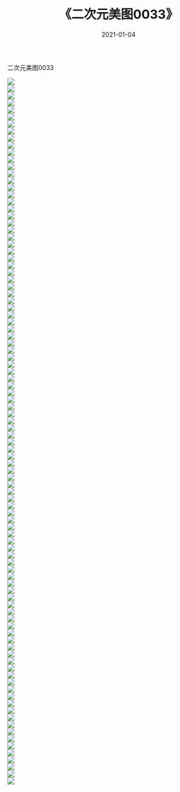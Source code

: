 ﻿---
layout: post
title:  《二次元美图0033》
date:   2021-01-04
img: http://imgx.orgx.ga/二次元/2021/二次元美图0033/000.jpg
categories: [美女, 清纯, 唯美]
---

二次元美图0033

 ![](http://imgx.orgx.ga/二次元/2021/二次元美图0033/001.jpg) <br>![](http://imgx.orgx.ga/二次元/2021/二次元美图0033/002.jpg) <br>![](http://imgx.orgx.ga/二次元/2021/二次元美图0033/003.jpg) <br>![](http://imgx.orgx.ga/二次元/2021/二次元美图0033/004.jpg) <br>![](http://imgx.orgx.ga/二次元/2021/二次元美图0033/005.jpg) <br>![](http://imgx.orgx.ga/二次元/2021/二次元美图0033/006.jpg) <br>![](http://imgx.orgx.ga/二次元/2021/二次元美图0033/007.jpg) <br>![](http://imgx.orgx.ga/二次元/2021/二次元美图0033/008.jpg) <br>![](http://imgx.orgx.ga/二次元/2021/二次元美图0033/009.jpg) <br>![](http://imgx.orgx.ga/二次元/2021/二次元美图0033/010.jpg) <br>![](http://imgx.orgx.ga/二次元/2021/二次元美图0033/011.jpg) <br>![](http://imgx.orgx.ga/二次元/2021/二次元美图0033/012.jpg) <br>![](http://imgx.orgx.ga/二次元/2021/二次元美图0033/013.jpg) <br>![](http://imgx.orgx.ga/二次元/2021/二次元美图0033/014.jpg) <br>![](http://imgx.orgx.ga/二次元/2021/二次元美图0033/015.jpg) <br>![](http://imgx.orgx.ga/二次元/2021/二次元美图0033/016.jpg) <br>![](http://imgx.orgx.ga/二次元/2021/二次元美图0033/017.jpg) <br>![](http://imgx.orgx.ga/二次元/2021/二次元美图0033/018.jpg) <br>![](http://imgx.orgx.ga/二次元/2021/二次元美图0033/019.jpg) <br>![](http://imgx.orgx.ga/二次元/2021/二次元美图0033/020.jpg) <br>![](http://imgx.orgx.ga/二次元/2021/二次元美图0033/021.jpg) <br>![](http://imgx.orgx.ga/二次元/2021/二次元美图0033/022.jpg) <br>![](http://imgx.orgx.ga/二次元/2021/二次元美图0033/023.jpg) <br>![](http://imgx.orgx.ga/二次元/2021/二次元美图0033/024.jpg) <br>![](http://imgx.orgx.ga/二次元/2021/二次元美图0033/025.jpg) <br>![](http://imgx.orgx.ga/二次元/2021/二次元美图0033/026.jpg) <br>![](http://imgx.orgx.ga/二次元/2021/二次元美图0033/027.jpg) <br>![](http://imgx.orgx.ga/二次元/2021/二次元美图0033/028.jpg) <br>![](http://imgx.orgx.ga/二次元/2021/二次元美图0033/029.jpg) <br>![](http://imgx.orgx.ga/二次元/2021/二次元美图0033/030.jpg) <br>![](http://imgx.orgx.ga/二次元/2021/二次元美图0033/031.jpg) <br>![](http://imgx.orgx.ga/二次元/2021/二次元美图0033/032.jpg) <br>![](http://imgx.orgx.ga/二次元/2021/二次元美图0033/033.jpg) <br>![](http://imgx.orgx.ga/二次元/2021/二次元美图0033/034.jpg) <br>![](http://imgx.orgx.ga/二次元/2021/二次元美图0033/035.jpg) <br>![](http://imgx.orgx.ga/二次元/2021/二次元美图0033/036.jpg) <br>![](http://imgx.orgx.ga/二次元/2021/二次元美图0033/037.jpg) <br>![](http://imgx.orgx.ga/二次元/2021/二次元美图0033/038.jpg) <br>![](http://imgx.orgx.ga/二次元/2021/二次元美图0033/039.jpg) <br>![](http://imgx.orgx.ga/二次元/2021/二次元美图0033/040.jpg) <br>![](http://imgx.orgx.ga/二次元/2021/二次元美图0033/041.jpg) <br>![](http://imgx.orgx.ga/二次元/2021/二次元美图0033/042.jpg) <br>![](http://imgx.orgx.ga/二次元/2021/二次元美图0033/043.jpg) <br>![](http://imgx.orgx.ga/二次元/2021/二次元美图0033/044.jpg) <br>![](http://imgx.orgx.ga/二次元/2021/二次元美图0033/045.jpg) <br>![](http://imgx.orgx.ga/二次元/2021/二次元美图0033/046.jpg) <br>![](http://imgx.orgx.ga/二次元/2021/二次元美图0033/047.jpg) <br>![](http://imgx.orgx.ga/二次元/2021/二次元美图0033/048.jpg) <br>![](http://imgx.orgx.ga/二次元/2021/二次元美图0033/049.jpg) <br>![](http://imgx.orgx.ga/二次元/2021/二次元美图0033/050.jpg) <br>![](http://imgx.orgx.ga/二次元/2021/二次元美图0033/051.jpg) <br>![](http://imgx.orgx.ga/二次元/2021/二次元美图0033/052.jpg) <br>![](http://imgx.orgx.ga/二次元/2021/二次元美图0033/053.jpg) <br>![](http://imgx.orgx.ga/二次元/2021/二次元美图0033/054.jpg) <br>![](http://imgx.orgx.ga/二次元/2021/二次元美图0033/055.jpg) <br>![](http://imgx.orgx.ga/二次元/2021/二次元美图0033/056.jpg) <br>![](http://imgx.orgx.ga/二次元/2021/二次元美图0033/057.jpg) <br>![](http://imgx.orgx.ga/二次元/2021/二次元美图0033/058.jpg) <br>![](http://imgx.orgx.ga/二次元/2021/二次元美图0033/059.jpg) <br>![](http://imgx.orgx.ga/二次元/2021/二次元美图0033/060.jpg) <br>![](http://imgx.orgx.ga/二次元/2021/二次元美图0033/061.jpg) <br>![](http://imgx.orgx.ga/二次元/2021/二次元美图0033/062.jpg) <br>![](http://imgx.orgx.ga/二次元/2021/二次元美图0033/063.jpg) <br>![](http://imgx.orgx.ga/二次元/2021/二次元美图0033/064.jpg) <br>![](http://imgx.orgx.ga/二次元/2021/二次元美图0033/065.jpg) <br>![](http://imgx.orgx.ga/二次元/2021/二次元美图0033/066.jpg) <br>![](http://imgx.orgx.ga/二次元/2021/二次元美图0033/067.jpg) <br>![](http://imgx.orgx.ga/二次元/2021/二次元美图0033/068.jpg) <br>![](http://imgx.orgx.ga/二次元/2021/二次元美图0033/069.jpg) <br>![](http://imgx.orgx.ga/二次元/2021/二次元美图0033/070.jpg) <br>![](http://imgx.orgx.ga/二次元/2021/二次元美图0033/071.jpg) <br>![](http://imgx.orgx.ga/二次元/2021/二次元美图0033/072.jpg) <br>![](http://imgx.orgx.ga/二次元/2021/二次元美图0033/073.jpg) <br>![](http://imgx.orgx.ga/二次元/2021/二次元美图0033/074.jpg) <br>![](http://imgx.orgx.ga/二次元/2021/二次元美图0033/075.jpg) <br>![](http://imgx.orgx.ga/二次元/2021/二次元美图0033/076.jpg) <br>![](http://imgx.orgx.ga/二次元/2021/二次元美图0033/077.jpg) <br>![](http://imgx.orgx.ga/二次元/2021/二次元美图0033/078.jpg) <br>![](http://imgx.orgx.ga/二次元/2021/二次元美图0033/079.jpg) <br>![](http://imgx.orgx.ga/二次元/2021/二次元美图0033/080.jpg) <br>![](http://imgx.orgx.ga/二次元/2021/二次元美图0033/081.jpg) <br>![](http://imgx.orgx.ga/二次元/2021/二次元美图0033/082.jpg) <br>![](http://imgx.orgx.ga/二次元/2021/二次元美图0033/083.jpg) <br>![](http://imgx.orgx.ga/二次元/2021/二次元美图0033/084.jpg) <br>![](http://imgx.orgx.ga/二次元/2021/二次元美图0033/085.jpg) <br>![](http://imgx.orgx.ga/二次元/2021/二次元美图0033/086.jpg) <br>![](http://imgx.orgx.ga/二次元/2021/二次元美图0033/087.jpg) <br>![](http://imgx.orgx.ga/二次元/2021/二次元美图0033/088.jpg) <br>![](http://imgx.orgx.ga/二次元/2021/二次元美图0033/089.jpg) <br>![](http://imgx.orgx.ga/二次元/2021/二次元美图0033/090.jpg) <br>![](http://imgx.orgx.ga/二次元/2021/二次元美图0033/091.jpg) <br>![](http://imgx.orgx.ga/二次元/2021/二次元美图0033/092.jpg) <br>![](http://imgx.orgx.ga/二次元/2021/二次元美图0033/093.jpg) <br>![](http://imgx.orgx.ga/二次元/2021/二次元美图0033/094.jpg) <br>![](http://imgx.orgx.ga/二次元/2021/二次元美图0033/095.jpg) <br>![](http://imgx.orgx.ga/二次元/2021/二次元美图0033/096.jpg) <br>![](http://imgx.orgx.ga/二次元/2021/二次元美图0033/097.jpg) <br>![](http://imgx.orgx.ga/二次元/2021/二次元美图0033/098.jpg) <br>![](http://imgx.orgx.ga/二次元/2021/二次元美图0033/099.jpg) <br>![](http://imgx.orgx.ga/二次元/2021/二次元美图0033/100.jpg) <br>